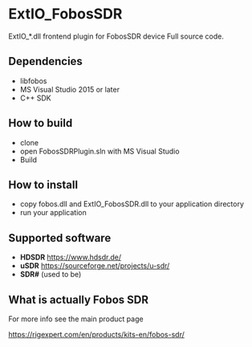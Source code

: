 # ExtIO_FobosSDR
ExtIO_*.dll frontend plugin for FobosSDR device
Full source code.

## Dependencies

- libfobos
- MS Visual Studio 2015 or later
- C++ SDK

## How to build

- clone
- open FobosSDRPlugin.sln with MS Visual Studio
- Build

## How to install

- copy fobos.dll and ExtIO_FobosSDR.dll to your application directory
- run your application

## Supported software

- **HDSDR** https://www.hdsdr.de/
- **uSDR** https://sourceforge.net/projects/u-sdr/
- **SDR#** (used to be)


## What is actually Fobos SDR

For more info see the main product page

https://rigexpert.com/en/products/kits-en/fobos-sdr/ 